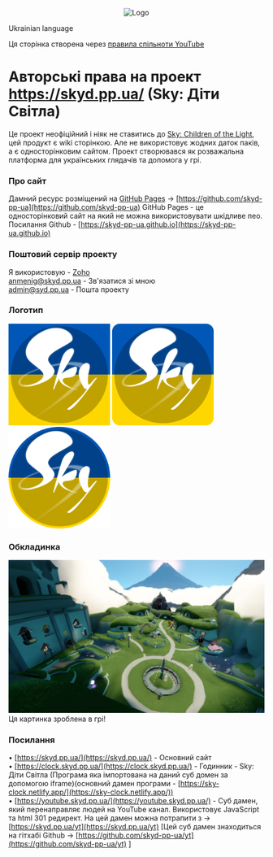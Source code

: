  <p style="text-align: center;"><img src="https://skyd.pp.ua/favicon.ico" alt="Logo" width="48" height="48" /></p>
Ukrainian language

Ця сторінка створена через [правила спільноти YouTube](https://support.google.com/youtube/answer/9288567?hl=uk)

# Авторські права на проект https://skyd.pp.ua/ (Sky: Діти Світла)
Це проект неофіційний і ніяк не ставитись до [Sky: Children of the Light](https://www.thatskygame.com/), цей продукт є wiki сторінкою. Але не використовує жодних даток паків, а є односторінковим сайтом. Проект створювався як розважальна платформа для українських глядачів та допомога у грі. 

### Про сайт
Дамний ресурс розміщений на [GitHub Pages](https://pages.github.com/) → [https://github.com/skyd-pp-ua](https://github.com/skyd-pp-ua)
GitHub Pages - це односторінковий сайт на який не можна використовувати шкідливе пео. <br>
Посилання Github - [https://skyd-pp-ua.github.io](https://skyd-pp-ua.github.io)

### Поштовий сервір проекту
Я використовую - [Zoho](https://www.zoho.com/)<br>
[anmenig@skyd.pp.ua](mailto:anmenig@skyd.pp.ua) - Зв'язатися зі мною <br>
[admin@syd.pp.ua](mailto:admin@syd.pp.ua) - Пошта проекту<br>

### Логотип
<img src="https://raw.githubusercontent.com/skyd-pp-ua/skyd-pp-ua.github.io/main/skyd.pp.ua_logo.png" alt="log" width="200" height="200"> <img src="https://raw.githubusercontent.com/skyd-pp-ua/skyd-pp-ua.github.io/main/skyd.pp.ua_logo-curve.png" alt="logo" width="200" height="200"> <img src="https://raw.githubusercontent.com/skyd-pp-ua/skyd-pp-ua.github.io/main/skyd.pp.ua_logo-circle.png" alt="logo" width="200" height="200"> 

### Обкладинка
<img src="https://raw.githubusercontent.com/skyd-pp-ua/skyd-pp-ua.github.io/main/skyd.pp.ua_cover.jpeg" alt="Cover" >
Ця картинка зроблена в грі!

### Посилання
• [https://skyd.pp.ua/](https://skyd.pp.ua/) - Основний сайт<br>
• [https://clock.skyd.pp.ua/](https://clock.skyd.pp.ua/) - Годинник - Sky: Діти Світла (Програма яка імпортована на даний суб домен за допомогою iframe)(основний дамен програми - [https://sky-clock.netlify.app/](https://sky-clock.netlify.app/))<br>
• [https://youtube.skyd.pp.ua/](https://youtube.skyd.pp.ua/) - Суб дамен, який перенаправляє людей на YouTube канал. Використовує JavaScript та html 301 редирект. На цей дамен можна потрапити з → [https://skyd.pp.ua/yt](https://skyd.pp.ua/yt) [Цей суб дамен знаходиться на гітхабі Github → [https://github.com/skyd-pp-ua/yt](https://github.com/skyd-pp-ua/yt) ]

